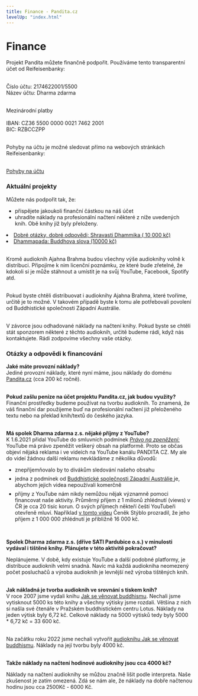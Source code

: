 ```yaml
---
title: Finance - Pandita.cz
levelUp: "index.html"
---
```


# Finance

Projekt Pandita můžete finančně podpořit. Používáme tento transparentní účet od Reifeisenbanky:<br><br>

<span class="transparentni-ucet">Číslo účtu: 2174622001/5500<br>
Název účtu: Dharma zdarma<br></span><br>

<div class="underline">Mezinárodní platby</div><br>
IBAN: CZ36 5500 0000 0021 7462 2001<br>
BIC: RZBCCZPP
<br><br>

Pohyby na účtu je možné sledovat přímo na webových stránkách Reifeisenbanky:<br><br>

<a
id="stahnout-panditu"
href="https://www.rb.cz/povinne-zverejnovane-informace/transparentni-ucty?path=transactions&name=Spolek&accountNumber=2174622001"> Pohyby na účtu</a><br>

### Aktuální projekty

Můžete nás podpořit tak, že:

<ul>
<li>přispějete jakoukoli finanční částkou na náš účet</li>
<li>uhradíte náklady na profesionální načtení některé z níže uvedených knih. Obě knihy již byly přeloženy. 
</li>
</ul>

<li><a href="https://drive.google.com/file/d/1_YSy0hrDr8WdFZ0TU7XupDDbIiNAj1bT/view?usp=sharing">Dobré otázky, dobré odpovědi; Shravasti Dhammika ( 10 000 kč)</a></li>

<li><a href="https://drive.google.com/file/d/1XxalvczaoyzXwAwpkLkxwIB9r1_3lPT2/view?usp=sharing">Dhammapada: Buddhova slova (10000 kč) </a></li>

</ul><br>

Kromě audioknih Ajahna Brahma budou všechny výše audioknihy volně k distribuci. Připojíme k nim licenční poznámku, ze které bude zřetelné, že kdokoli si je může stáhnout a umístit je na svůj YouTube, Facebook, Spotify atd.<br><br>

Pokud byste chtěli distribuovat i audioknihy Ajahna Brahma, které tvoříme, určitě je to možné. V takovém případě byste k tomu ale potřebovali povolení od Buddhistické společnosti Západní Austrálie.<br><br>

V závorce jsou odhadované náklady na načtení knihy. Pokud byste se chtěli stát sponzorem některé z těchto audioknih, určitě budeme rádi, když nás kontaktujete. Rádi zodpovíme všechny vaše otázky.

### Otázky a odpovědi k financování

<b style="margin-bottom:7px">Jaké máte provozní náklady?</b><br>
Jediné provozní náklady, které nyní máme, jsou náklady do doménu [Pandita.cz](https://www.pandita.cz/) (cca 200 kč ročně). <br><br>

<b style="margin-bottom:7px">Pokud zašlu peníze na účet projektu Pandita.cz, jak budou využity?</b><br>
Finanční prostředky budeme používat na tvorbu audioknih. To znamená, že váš finanční dar použijeme buď na profesionální načtení již přeloženého textu nebo na překlad knih/textů do českého jazyka. <br><br>

<b style="margin-bottom:7px" >Má spolek Dharma zdarma z.s. nějaké příjmy z YouTube?</b><br>
K 1.6.2021 přidal YouTube do smluvních podmínek [<i>Právo na zpeněžení:</i>](https://support.google.com/youtube/answer/10090902?hl=cs#zippy=%2Cpro%C4%8D-se-smluvn%C3%AD-podm%C3%ADnky-zm%C4%9Bnily%2Cjak%C3%A9-jsou-hlavn%C3%AD-zm%C4%9Bny%2Cjak%C3%BDm-zp%C5%AFsobem-to-ovlivn%C3%AD-moje-ppy-zpen%C4%9B%C5%BEen%C3%AD%2Cmaj%C3%AD-tyto-zm%C4%9Bny-n%C4%9Bjakou-spojitost-se-sm%C4%9Brnic%C3%AD-eu-o-autorsk%C3%A9m-pr%C3%A1vu-%C4%8Di-gdpr%2Cjak-se-tyto-zm%C4%9Bny-dotknou-m%C3%A9ho-soukrom%C3%AD-a-osobn%C3%ADch-%C3%BAdaj%C5%AF) YouTube má právo zpeněžit veškerý obsah na platformě. Proto se občas objeví nějaká reklama i ve videích na YouTube kanálu PANDITA CZ. My ale do videí žádnou další reklamu nevkládáme z několika důvodů:

<ul>
<li>znepříjemňovalo by to divákům sledování našeho obsahu</li>
<li style="margin-top:7px">jedna z podmínek od <a href="https://bswa.org/">Buddhistické společnosti Západní Austrálie </a> je, abychom jejich videa nepoužívali komerčně</li>
<li style="margin-top:7px">příjmy z YouTube nám nikdy nemůžou nějak významně pomoci financovat naše aktivity. Průměrný příjem z 1 milionů zhlédnutí (views) v ČR je cca 20 tisíc korun. O svých příjmech někteří čeští YouTubeři otevřeně mluví. Například <a href="https://www.youtube.com/watch?v=b7FgmW81-NE">v tomto videu</a> Čeněk Stýblo prozradil, že jeho příjem z 1 000 000 zhlédnutí je přibližně 16 000 kč.
</ul><br>

<b style="margin-bottom:7px" >Spolek Dharma zdarma z.s. (dříve SATI Pardubice o.s.) v minulosti vydával i tištěné knihy. Plánujete v této aktivitě pokračovat?</b><br>

Neplánujeme. V době, kdy existuje YouTube a další podobné platformy, je distribuce audioknih velmi snadná. Navíc má každá audiokniha neomezený počet posluchačů a výroba audioknih je levnější než výroba tištěných knih.<br><br>

<b style="margin-bottom:7px" >Jak nákladná je tvorba audioknih ve srovnání s tiskem knih?</b><br>
V roce 2007 jsme vydali knihu [Jak se věnovat buddhismu](https://drive.google.com/file/d/1km7L85CA0YYZ_IUuVYuezD3NrQABIQCO/view?usp=sharing). Nechali jsme vytisknout 5000 ks této knihy a všechny výtisky jsme rozdali. Většina z nich si našla své čtenáře v Pražském buddhistickém centru Lotus. Náklady na jeden výtisk byly 6,72 kč. Celkové náklady na 5000 výtisků tedy byly 5000 \* 6,72 kč = 33 600 kč.<br><br>

Na začátku roku 2022 jsme nechali vytvořit [audioknihu Jak se věnovat buddhismu](https://www.youtube.com/watch?v=UmZdD-jtZTU). Náklady na její tvorbu byly 4000 kč.<br><br>

<b style="margin-bottom:7px" >Takže náklady na načtení hodinové audioknihy jsou cca 4000 kč?</b><br>

Náklady na načtení audioknihy se můžou značně lišit podle interpreta. Naše zkušenost je zatím omezená. Zdá se nám ale, že náklady na dobře načtenou hodinu jsou cca 2500Kč - 6000 Kč.<br><br>

<script src="/js/arrow-script.js"></script>

